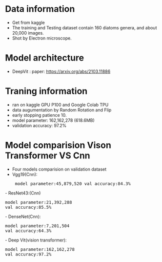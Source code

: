# Data information
- Get from kaggle 
- The training and Testing dataset contain 160 diatoms genera, and about 20,000 images.
- Shot by Electron microscope.
# Model architecture
- DeepVit : paper: https://arxiv.org/abs/2103.11886
# Traning information
- ran on kaggle GPU P100 and Google Colab TPU 
- data augumentation by Random Rotation and Flip
- early stopping patience 10.
- model parameter: 162,162,278 (618.6MB)
- validation accuracy: 97.2%
# Model comparision Vison Transformer VS Cnn
- Four models comparision on validation dataset
- Vgg19(Cnn):<pre>
model parameter:45,879,520
val_accuracy:84.3%
</pre>
- ResNet43:(Cnn)<pre>
model parameter:21,392,288
val_accuracy:85.5%
</pre>
- DenseNet(Cnn):<pre>
model parameter:7,201,504
val_accuracy:64.3%
</pre>
- Deep Vit(vision transformer):<pre>
model parameter:162,162,278
val_accuracy:97.2%
</pre>
